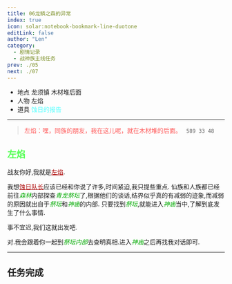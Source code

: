 ```yaml
---
title: 06龙鳞之森的异常
index: true
icon: solar:notebook-bookmark-line-duotone
editLink: false
author: "Len"
category:
  - 剧情记录
  - 战神族主线任务
prev: ./05
next: ./07
---
```


- 地点 龙须镇 木材堆后面
- 人物 左焰
- 道具 <span style="color: #55FFFF;">蚀日的报告</span>

------

> <span style="color: #FF5555;">左焰：嘿，同族的朋友，我在这儿呢，就在木材堆的后面。</span> ` 589 33 48`

## <span style="color:#55FF55;font-weight:bold;">左焰</span>

战友你好,我就是<span style="color: #AA0000;"><span style="text-decoration: underline;">左焰</span></span>.

我想<span style="color: #AA0000;"><span style="text-decoration: underline;">蚀日队长</span></span>应该已经和你说了许多,时间紧迫,我只提些重点.
仙族和人族都已经前往<span style="color: #00AA00;"><span style="font-style: italic;">森林</span></span>内部探查<span style="color: #00AA00;"><span style="font-style: italic;">青龙祭坛</span></span>了,根据他们的谈话,结界似乎真的有减弱的迹象,而减弱的原因就出自于<span style="color: #00AA00;"><span style="font-style: italic;">祭坛</span></span>和<span style="color: #00AA00;"><span style="font-style: italic;">神庙</span></span>的内部.
只要找到<span style="color: #00AA00;"><span style="font-style: italic;">祭坛</span></span>,就能进入<span style="color: #00AA00;"><span style="font-style: italic;">神庙</span></span>当中,了解到底发生了什么事情.

事不宜迟,我们这就出发吧.

对.我会跟着你一起到<span style="color: #00AA00;"><span style="font-style: italic;">祭坛内部</span></span>去查明真相.进入<span style="color: #00AA00;"><span style="font-style: italic;">神庙</span></span>之后再找我对话即可.

------

## 任务完成

